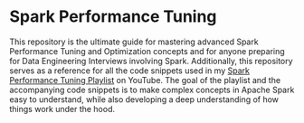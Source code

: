 # Spark Performance Tuning

This repository is the ultimate guide for mastering advanced Spark Performance Tuning and Optimization concepts and for anyone preparing for Data Engineering Interviews involving Spark. Additionally, this repository serves as a reference for all the code snippets used in my [Spark Performance Tuning Playlist](https://www.youtube.com/playlist?list=PLWAuYt0wgRcLCtWzUxNg4BjnYlCZNEVth) on YouTube. The goal of the playlist and the accompanying code snippets is to make complex concepts in Apache Spark easy to understand, while also developing a deep understanding of how things work under the hood.

